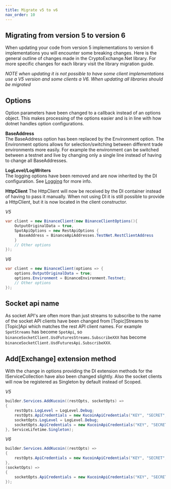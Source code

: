 ```yaml
---
title: Migrate v5 to v6
nav_order: 10
---
```


## Migrating from version 5 to version 6
When updating your code from version 5 implementations to version 6 implementations you will encounter some breaking changes. Here is the general outline of changes made in the CryptoExchange.Net library. For more specific changes for each library visit the library migration guide.

*NOTE when updating it is not possible to have some client implementations use a V5 version and some clients a V6. When updating all libraries should be migrated*

## Options
Option parameters have been changed to a callback instead of an options object. This makes processing of the options easier and is in line with how dotnet handles option configurations.

**BaseAddress**  
The BaseAddress option has been replaced by the Environment option. The Environment options allows for selection/switching between different trade environments more easily. For example the environment can be switched between a testnet and live by changing only a single line instead of having to change all BaseAddresses.  

**LogLevel/LogWriters**  
The logging options have been removed and are now inherited by the DI configuration. See [Logging](https://jkorf.github.io/CryptoExchange.Net/Logging.html) for more info.  

**HttpClient**
The HttpClient will now be received by the DI container instead of having to pass it manually. When not using DI it is still possible to provide a HttpClient, but it is now located in the client constructor.

*V5*  
```csharp
var client = new BinanceClient(new BinanceClientOptions(){
    OutputOriginalData = true,
	SpotApiOptions = new RestApiOptions {
	  BaseAddress = BinanceApiAddresses.TestNet.RestClientAddress
	}
    // Other options
});
```

*V6*  
```csharp
var client = new BinanceClient(options => {
    options.OutputOriginalData = true;
	options.Environment = BinanceEnvironment.Testnet;
    // Other options
});
```

## Socket api name
As socket API's are often more than just streams to subscribe to the name of the socket API clients have been changed from [Topic]Streams to [Topic]Api which matches the rest API client names. For example `SpotStreams` has become `SpotApi`, so `binanceSocketClient.UsdFuturesStreams.SubscribeXXX` has become `binanceSocketClient.UsdFuturesApi.SubscribeXXX`.

## Add[Exchange] extension method
With the change in options providing the DI extension methods for the IServiceCollection have also been changed slightly. Also the socket clients will now be registered as Singleton by default instead of Scoped.

*V5*  
```csharp
builder.Services.AddKucoin((restOpts, socketOpts) =>
{
	restOpts.LogLevel = LogLevel.Debug;
	restOpts.ApiCredentials = new KucoinApiCredentials("KEY", "SECRET", "PASS");
	socketOpts.LogLevel = LogLevel.Debug;
	socketOpts.ApiCredentials = new KucoinApiCredentials("KEY", "SECRET", "PASS");
}, ServiceLifetime.Singleton);
```

*V6*  
```csharp
builder.Services.AddKucoin((restOpts) =>
{
    restOpts.ApiCredentials = new KucoinApiCredentials("KEY", "SECRET", "PASS");
},
(socketOpts) =>
{
    socketOpts.ApiCredentials = new KucoinApiCredentials("KEY", "SECRET", "PASS");
});
```